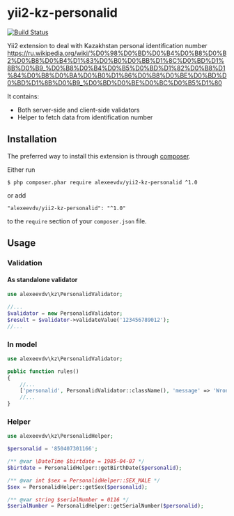 yii2-kz-personalid
===========

[![Build Status](https://travis-ci.org/alexeevdv/yii2-kz-personalid.svg?branch=master)](https://travis-ci.org/alexeevdv/yii2-kz-personalid)

Yii2 extension to deal with Kazakhstan personal identification number
https://ru.wikipedia.org/wiki/%D0%98%D0%BD%D0%B4%D0%B8%D0%B2%D0%B8%D0%B4%D1%83%D0%B0%D0%BB%D1%8C%D0%BD%D1%8B%D0%B9_%D0%B8%D0%B4%D0%B5%D0%BD%D1%82%D0%B8%D1%84%D0%B8%D0%BA%D0%B0%D1%86%D0%B8%D0%BE%D0%BD%D0%BD%D1%8B%D0%B9_%D0%BD%D0%BE%D0%BC%D0%B5%D1%80

It contains:
 - Both server-side and client-side validators
 - Helper to fetch data from identification number

## Installation

The preferred way to install this extension is through [composer](http://getcomposer.org/download/).

Either run

```
$ php composer.phar require alexeevdv/yii2-kz-personalid ^1.0
```

or add

```
"alexeevdv/yii2-kz-personalid": "^1.0"
```

to the ```require``` section of your `composer.json` file.

## Usage

### Validation

#### As standalone validator

```php
use alexeevdv\kz\PersonalidValidator;

//...
$validator = new PersonalidValidator;
$result = $validator->validateValue('123456789012');
//...
```

### In model

```php
use alexeevdv\kz\PersonalidValidator;

public function rules()
{
    //...
    ['personalid', PersonalidValidator::className(), 'message' => 'Wrong personalid value!'],
    //...
}
```

### Helper

```php
use alexeevdv\kz\PersonalidHelper;

$personalid = '850407301166';

/** @var \DateTime $birtdate = 1985-04-07 */  
$birtdate = PersonalidHelper::getBirthDate($personalid);

/** @var int $sex = PersonalidHelper::SEX_MALE */
$sex = PersonalidHelper::getSex($personalid);

/** @var string $serialNumber = 0116 */
$serialNumber = PersonalidHelper::getSerialNumber($personalid);
```
